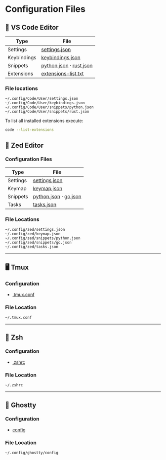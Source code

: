 # Configuration Files

## 📝 VS Code Editor

| Type | File |
|------|------|
| Settings | [settings.json](vscode/settings.json) |
| Keybindings | [keybindings.json](vscode/keybindings.json) |
| Snippets | [python.json](vscode/snippets/python.json) · [rust.json](vscode/snippets/rust.json) |
| Extensions | [extensions-list.txt](vscode/extensions-list.txt)

### File locations
```
~/.config/Code/User/settings.json
~/.config/Code/User/keybindings.json
~/.config/Code/User/snippets/python.json
~/.config/Code/User/snippets/rust.json
```

To list all installed extensions execute:
```bash
code --list-extensions
```

## 📝 Zed Editor

### Configuration Files
| Type | File |
|------|------|
| Settings | [settings.json](zed/settings.json) |
| Keymap | [keymap.json](zed/keymap.json) |
| Snippets | [python.json](zed/snippets/python.json) · [go.json](zed/snippets/go.json) |
| Tasks | [tasks.json](zed/tasks.json) |

### File Locations
```
~/.config/zed/settings.json
~/.config/zed/keymap.json
~/.config/zed/snippets/python.json
~/.config/zed/snippets/go.json
~/.config/zed/tasks.json
```

---

## 🖥️ Tmux

### Configuration
- [.tmux.conf](.tmux.conf)

### File Location
```
~/.tmux.conf
```

---

## 🐚 Zsh

### Configuration
- [.zshrc](.zshrc)

### File Location
```
~/.zshrc
```

---

## 👻 Ghostty

### Configuration
- [config](ghostty/config)

### File Location
```
~/.config/ghostty/config
```